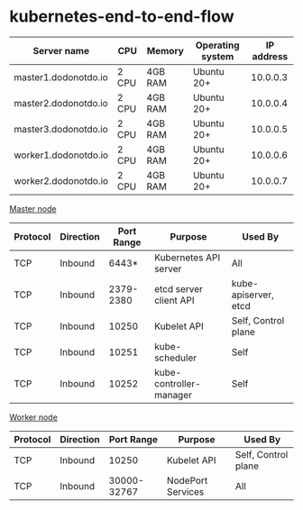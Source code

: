# kubernetes-end-to-end-flow

| Server name | CPU | Memory | Operating system | IP address |
| --------------- | --------------- | --------------- | --------------- |--------------- |
| master1.dodonotdo.io | 2 CPU | 4GB RAM | Ubuntu 20+ | 10.0.0.3 |
| master2.dodonotdo.io | 2 CPU | 4GB RAM | Ubuntu 20+ | 10.0.0.4 |
| master3.dodonotdo.io | 2 CPU | 4GB RAM | Ubuntu 20+ | 10.0.0.5 |
| worker1.dodonotdo.io | 2 CPU | 4GB RAM | Ubuntu 20+ | 10.0.0.6 |
| worker2.dodonotdo.io | 2 CPU | 4GB RAM | Ubuntu 20+ | 10.0.0.7 |


[Master node](https://kubernetes.io/docs/concepts/overview/components/#control-plane-components)

| Protocol | Direction | Port Range | Purpose | Used By |
| --------------- | --------------- | --------------- | --------------- | --------------- |
| TCP | Inbound | 6443* | Kubernetes API server | All  |
| TCP | Inbound | 2379-2380 | etcd server client API | kube-apiserver, etcd |
| TCP | Inbound | 10250 | Kubelet API | Self, Control plane |
| TCP | Inbound | 10251 | kube-scheduler | Self |
| TCP | Inbound | 10252 |  kube-controller-manager | Self |


[Worker node](https://kubernetes.io/docs/concepts/overview/components/#node-components)


| Protocol | Direction | Port Range | Purpose | Used By |
| --------------- | --------------- | --------------- | --------------- | --------------- |
| TCP | Inbound | 10250 | Kubelet API | Self, Control plane  |
| TCP | Inbound | 30000-32767 | NodePort Services | All |
